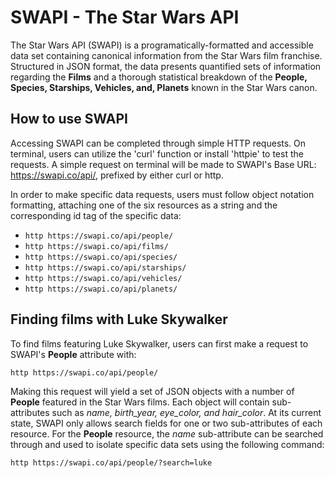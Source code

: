 # SWAPI - The Star Wars API

The Star Wars API (SWAPI) is a programatically-formatted and accessible data set containing canonical information from the Star Wars film franchise. Structured in JSON format, the data presents quantified sets of information regarding the <strong>Films</strong> and a thorough statistical breakdown of the <strong>People, Species, Starships, Vehicles, and, Planets</strong> known in the Star Wars canon.

## How to use SWAPI

Accessing SWAPI can be completed through simple HTTP requests. On terminal, users can utilize the 'curl' function or install 'httpie' to test the requests. A simple request on terminal will be made to SWAPI's Base URL: https://swapi.co/api/, prefixed by either curl or http. 

In order to make specific data requests, users must follow object notation formatting, attaching one of the six resources as a string and the corresponding id tag of the specific data:

- ```http https://swapi.co/api/people/```
- ```http https://swapi.co/api/films/```
- ```http https://swapi.co/api/species/```
- ```http https://swapi.co/api/starships/```
- ```http https://swapi.co/api/vehicles/```
- ```http https://swapi.co/api/planets/```

## Finding films with Luke Skywalker

To find films featuring Luke Skywalker, users can first make a request to SWAPI's <strong>People</strong> attribute with:

```http https://swapi.co/api/people/```

Making this request will yield a set of JSON objects with a number of <strong>People</strong> featured in the Star Wars films.
Each object will contain sub-attributes such as <em>name, birth_year, eye_color, and hair_color</em>. At its current state, SWAPI only allows search fields for one or two sub-attributes of each resource. For the <strong>People</strong> resource, the <em>name</em> sub-attribute can be searched through and used to isolate specific data sets using the following command:

```http https://swapi.co/api/people/?search=luke```